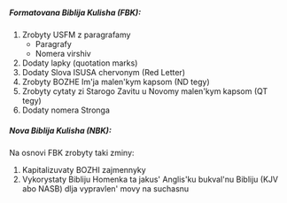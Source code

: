 ##### Formatovana Biblija Kulisha (FBK):

1. Zrobyty USFM z paragrafamy
   - Paragrafy 
   - Nomera virshiv 
2. Dodaty lapky (quotation marks)
3. Dodaty Slova ISUSA chervonym (Red Letter)
4. Zrobyty BOZHE Im'ja malen'kym kapsom (ND tegy)
5. Zrobyty cytaty zi Starogo Zavitu u Novomy malen'kym kapsom (QT tegy)
6. Dodaty nomera Stronga

##### Nova Biblija Kulisha (NBK):

Na osnovi FBK zrobyty taki zminy:

1. Kapitalizuvaty BOZHI zajmennyky
2. Vykorystaty Bibliju Homenka ta jakus' Anglis'ku bukval'nu Bibliju (KJV abo NASB) dlja vypravlen' movy na suchasnu
